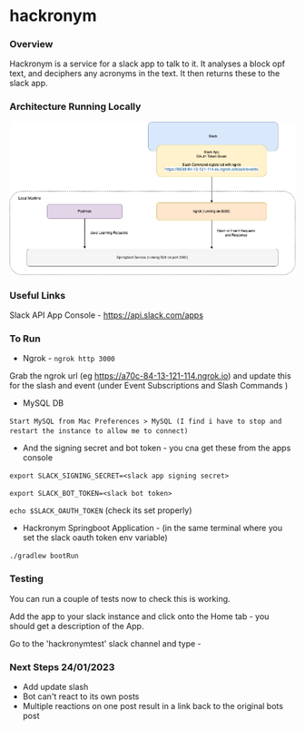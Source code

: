 # hackronym

### **Overview**

Hackronym is a service for a slack app to talk to it. It analyses a block opf text, and deciphers any acronyms in the text. It then returns these to the slack app.

### **Architecture Running Locally**

![Hackronym Architecture](/resources/HackronymSlackArchitecture.jpg)

### **Useful Links**

Slack API App Console - https://api.slack.com/apps

### To Run

- Ngrok -  `ngrok http 3000`

Grab the ngrok url (eg https://a70c-84-13-121-114.ngrok.io) and update this for the slash and event (under Event
Subscriptions and Slash Commands )

- MySQL DB

`Start MySQL from Mac Preferences > MySQL (I find i have to stop and restart the instance to allow me to connect)`

- And the signing secret and bot token - you cna get these from the apps console

`export SLACK_SIGNING_SECRET=<slack app signing secret>`

`export SLACK_BOT_TOKEN=<slack bot token>`

`echo $SLACK_OAUTH_TOKEN` (check its set properly)

- Hackronym Springboot Application - (in the same terminal where you set the slack oauth token env variable)

`./gradlew bootRun`

### Testing

You can run a couple of tests now to check this is working.

Add the app to your slack instance and click onto the Home tab - you should get a description of the App.

Go to the 'hackronymtest' slack channel and type -

### Next Steps 24/01/2023

- Add update slash
- Bot can't react to its own posts
- Multiple reactions on one post result in a link back to the original bots post






